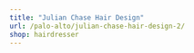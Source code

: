 ```yaml
---
title: "Julian Chase Hair Design"
url: /palo-alto/julian-chase-hair-design-2/
shop: hairdresser
---
```

